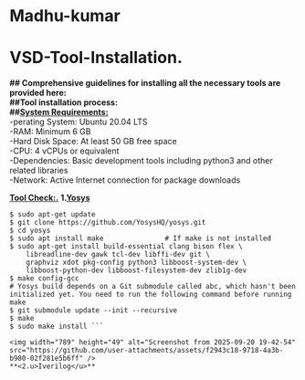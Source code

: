 # Madhu-kumar
# VSD-Tool-Installation.  
**## Comprehensive guidelines for installing all the necessary tools are provided here:**  
**##Tool installation process:**  
**##<u>System Requirements:</u>**   
    -perating System: Ubuntu 20.04 LTS  
    -RAM: Minimum 6 GB  
    -Hard Disk Space: At least 50 GB free space  
    -CPU: 4 vCPUs or equivalent  
    -Dependencies: Basic development tools including python3 and other related libraries  
    -Network: Active Internet connection for package downloads  
    
**<u>Tool Check:.</u>**
**1.<u>Yosys</u>**
```
$ sudo apt-get update
$ git clone https://github.com/YosysHQ/yosys.git
$ cd yosys
$ sudo apt install make               # If make is not installed
$ sudo apt-get install build-essential clang bison flex \
    libreadline-dev gawk tcl-dev libffi-dev git \
    graphviz xdot pkg-config python3 libboost-system-dev \
    libboost-python-dev libboost-filesystem-dev zlib1g-dev
$ make config-gcc
# Yosys build depends on a Git submodule called abc, which hasn't been initialized yet. You need to run the following command before running make
$ git submodule update --init --recursive
$ make 
$ sudo make install ```

<img width="789" height="49" alt="Screenshot from 2025-09-20 19-42-54" src="https://github.com/user-attachments/assets/f2943c18-9718-4a3b-b980-02f281e5b6ff" />
**<2.u>Iverilog</u>**

